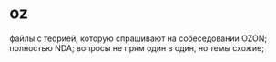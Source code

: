 # oz

файлы с теорией, которую спрашивают на собеседовании OZON; 
полностью NDA; 
вопросы не прям один в один, но темы схожие; 
